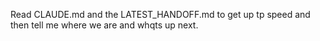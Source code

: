 Read CLAUDE.md and the LATEST_HANDOFF.md to get up tp speed and then tell me where we are and whqts up next.
